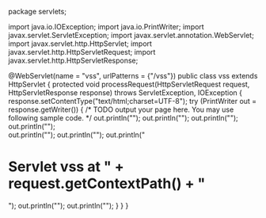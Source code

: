 package servlets;

import java.io.IOException;
import java.io.PrintWriter;
import javax.servlet.ServletException;
import javax.servlet.annotation.WebServlet;
import javax.servlet.http.HttpServlet;
import javax.servlet.http.HttpServletRequest;
import javax.servlet.http.HttpServletResponse;

@WebServlet(name = "vss", urlPatterns = {"/vss"})
public class vss extends HttpServlet {
    protected void processRequest(HttpServletRequest request, HttpServletResponse response)
            throws ServletException, IOException {
        response.setContentType("text/html;charset=UTF-8");
        try (PrintWriter out = response.getWriter()) {
            /* TODO output your page here. You may use following sample code. */
            out.println("<!DOCTYPE html>");
            out.println("<html>");
            out.println("<head>");
            out.println("<title>Servlet Hello World</title>");            
            out.println("</head>");
            out.println("<body>");
            out.println("<h1>Servlet vss at " + request.getContextPath() + "</h1>");
            out.println("</body>");
            out.println("</html>");
        }
    }
}
